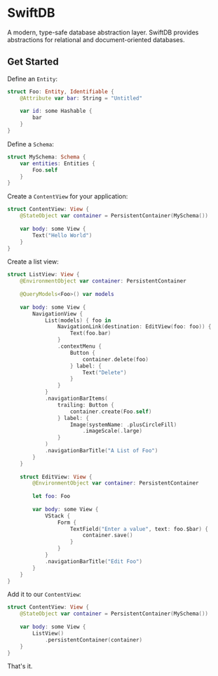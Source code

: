 # SwiftDB

A modern, type-safe database abstraction layer. SwiftDB provides abstractions for relational and document-oriented databases. 

## Get Started

Define an `Entity`:

```swift
struct Foo: Entity, Identifiable {
    @Attribute var bar: String = "Untitled"
    
    var id: some Hashable {
        bar
    }
}
```

Define a `Schema`:

```swift
struct MySchema: Schema {
    var entities: Entities {
        Foo.self
    }
}
```

Create a `ContentView` for your application:

```swift
struct ContentView: View {
    @StateObject var container = PersistentContainer(MySchema())
    
    var body: some View {
        Text("Hello World")
    }
}
```

Create a list view:

```swift
struct ListView: View {
    @EnvironmentObject var container: PersistentContainer
    
    @QueryModels<Foo>() var models
    
    var body: some View {
        NavigationView {
            List(models) { foo in
                NavigationLink(destination: EditView(foo: foo)) {
                    Text(foo.bar)
                }
                .contextMenu {
                    Button {
                        container.delete(foo)
                    } label: {
                        Text("Delete")
                    }
                }
            }
            .navigationBarItems(
                trailing: Button {
                    container.create(Foo.self)
                } label: {
                    Image(systemName: .plusCircleFill)
                        .imageScale(.large)
                }
            )
            .navigationBarTitle("A List of Foo")
        }
    }
    
    struct EditView: View {
        @EnvironmentObject var container: PersistentContainer
        
        let foo: Foo
        
        var body: some View {
            VStack {
                Form {
                    TextField("Enter a value", text: foo.$bar) {
                        container.save()
                    }
                }
            }
            .navigationBarTitle("Edit Foo")
        }
    }
}
```

Add it to our `ContentView`:

```swift
struct ContentView: View {
    @StateObject var container = PersistentContainer(MySchema())
    
    var body: some View {
        ListView()
            .persistentContainer(container)
    }
}
```

That's it.
